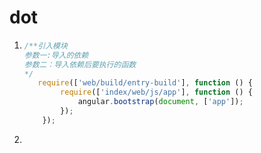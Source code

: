 # dot

1. ```js
   /**引入模块
   参数一:导入的依赖
   参数二：导入依赖后要执行的函数
   */
      require(['web/build/entry-build'], function () {
           require(['index/web/js/app'], function () {
               angular.bootstrap(document, ['app']);
           });
       });
   
   ```

2. 

